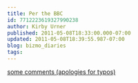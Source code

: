 ```yaml
---
title: Per the BBC
id: 7712223619327990238
author: Kirby Urner
published: 2011-05-08T18:33:00.000-07:00
updated: 2011-05-08T18:39:55.987-07:00
blog: bizmo_diaries
tags: 
---
```


[some comments (apologies for typos)](http://groups.yahoo.com/group/WittrsAMR/message/4360?var=0&l=1)